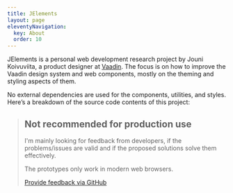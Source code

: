 ```yaml
---
title: JElements
layout: page
eleventyNavigation:
  key: About
  order: 10
---
```


JElements is a personal web development research project by Jouni Koivuviita, a product designer at [Vaadin](https://vaadin.com). The focus is on how to improve the Vaadin design system and web components, mostly on the theming and styling aspects of them.

No external dependencies are used for the components, utilities, and styles. Here’s a breakdown of the source code contents of this project:
<module-size></module-size>

> ## <icon error></icon> Not recommended for production use
> I'm mainly looking for feedback from developers, if the problems/issues are valid and if the proposed solutions solve them effectively.
>
> The prototypes only work in modern web browsers.
>
> [Provide feedback via GitHub](https://github.com/jouni/j-elements/issues)
